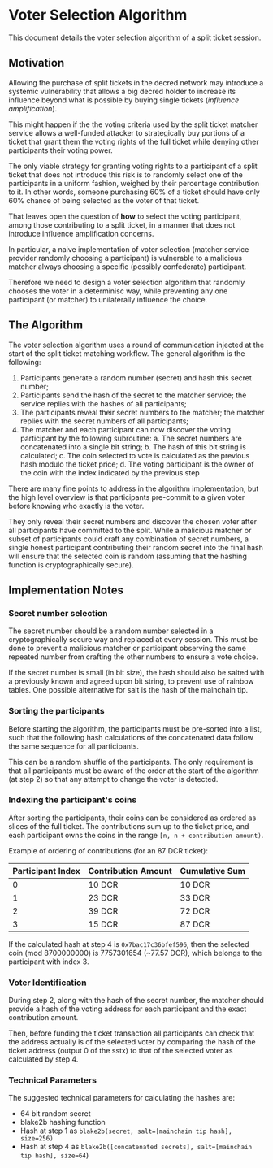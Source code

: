 # Voter Selection Algorithm

This document details the voter selection algorithm of a split ticket session.

## Motivation

Allowing the purchase of split tickets in the decred network may introduce a systemic vulnerability that allows a big decred holder to increase its influence beyond what is possible by buying single tickets (*influence amplification*).

This might happen if the the voting criteria used by the split ticket matcher service allows a well-funded attacker to strategically buy portions of a ticket that grant them the voting rights of the full ticket while denying other participants their voting power.

The only viable strategy for granting voting rights to a participant of a split ticket that does not introduce this risk is to randomly select one of the participants in a uniform fashion, weighed by their percentage contribution to it. In other words, someone purchasing 60% of a ticket should have only 60% chance of being selected as the voter of that ticket.

That leaves open the question of **how** to select the voting participant, among those contributing to a split ticket, in a manner that does not introduce influence amplification concerns.

In particular, a naive implementation of voter selection (matcher service provider randomly choosing a participant) is vulnerable to a malicious matcher always choosing a specific (possibly confederate) participant.

Therefore we need to design a voter selection algorithm that randomly chooses the voter in a determinisc way, while preventing any one participant (or matcher) to unilaterally influence the choice.

## The Algorithm

The voter selection algorithm uses a round of communication injected at the start of the split ticket matching workflow. The general algorithm is the following:

  1. Participants generate a random number (secret) and hash this secret number;
  2. Participants send the hash of the secret to the matcher service; the service replies with the hashes of all participants;
  3. The participants reveal their secret numbers to the matcher; the matcher replies with the secret numbers of all participants;
  4. The matcher and each participant can now discover the voting participant by the following subroutine:
    a. The secret numbers are concatenated into a single bit string;
    b. The hash of this bit string is calculated;
    c. The coin selected to vote is calculated as the previous hash modulo the ticket price;
    d. The voting participant is the owner of the coin with the index indicated by the previous step

There are many fine points to address in the algorithm implementation, but the high level overview is that participants pre-commit to a given voter before knowing who exactly is the voter.

They only reveal their secret numbers and discover the chosen voter after all participants have committed to the split. While a malicious matcher or subset of participants could craft any combination of secret numbers, a single honest participant contributing their random secret into the final hash will ensure that the selected coin is random (assuming that the hashing function is cryptographically secure).

## Implementation Notes

### Secret number selection

The secret number should be a random number selected in a cryptographically secure way and replaced at every session. This must be done to prevent a malicious matcher or participant observing the same repeated number from crafting the other numbers to ensure a vote choice.

If the secret number is small (in bit size), the hash should also be salted with a previously known and agreed upon bit string, to prevent use of rainbow tables. One possible alternative for salt is the hash of the mainchain tip.

### Sorting the participants

Before starting the algorithm, the participants must be pre-sorted into a list, such that the following hash calculations of the concatenated data follow the same sequence for all participants.

This can be a random shuffle of the participants. The only requirement is that all participants must be aware of the order at the start of the algorithm (at step 2) so that any attempt to change the voter is detected.

### Indexing the participant's coins

After sorting the participants, their coins can be considered as ordered as slices of the full ticket. The contributions sum up to the ticket price, and each participant owns the coins in the range `[n, n + contribution amount)`.

Example of ordering of contributions (for an 87 DCR ticket):

| Participant Index | Contribution Amount | Cumulative Sum |
| ----------------- | ------------------- | -------------- |
| 0                 | 10 DCR              | 10 DCR         |
| 1                 | 23 DCR              | 33 DCR         |
| 2                 | 39 DCR              | 72 DCR         |
| 3                 | 15 DCR              | 87 DCR         |

If the calculated hash at step 4 is `0x7bac17c36bfef596`, then the selected coin (mod 8700000000) is 7757301654 (~77.57 DCR), which belongs to the participant with index 3.


### Voter Identification

During step 2, along with the hash of the secret number, the matcher should provide a hash of the voting address for each participant and the exact contribution amount.

Then, before funding the ticket transaction all participants can check that the address actually is of the selected voter by comparing the hash of the ticket address (output 0 of the sstx) to that of the selected voter as calculated by step 4.

### Technical Parameters

The suggested technical parameters for calculating the hashes are:

  - 64 bit random secret
  - blake2b hashing function
  - Hash at step 1 as `blake2b(secret, salt=[mainchain tip hash], size=256)`
  - Hash at step 4 as `blake2b([concatenated secrets], salt=[mainchain tip hash], size=64`)

